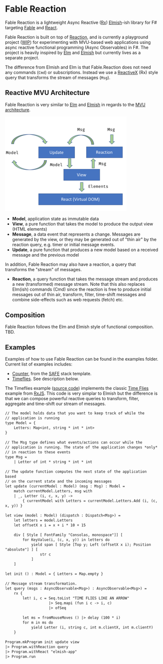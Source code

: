 # Fable Reaction

Fable Reaction is a lightweight Async Reactive ([Rx](http://reactivex.io/)) [Elmish](https://elmish.github.io/)-ish library for F# targeting [Fable](http://fable.io/) and [React](https://reactjs.org/).

Fable Reaction is built on top of [Reaction](https://github.com/dbrattli/Reaction), and is currently a playground project ([WIP](https://en.wikipedia.org/wiki/Work_in_process)) for experimenting with MVU-based web applications using async reactive functional programming (Async Observables) in F#. The project is heavily inspired by [Elm](http://elm-lang.org/) and [Elmish](https://elmish.github.io/) but currently lives as a separate project.

The difference from Elmish and Elm is that Fable.Reaction does not need any commands (`Cmd`) or subscriptions. Instead we use a [ReactiveX](http://reactivex.io/) (Rx) style query that transforms the stream of messages (`Msg`).

## Reactive MVU Architecture

Fable Reaction is very similar to [Elm](http://elm-lang.org/) and [Elmish](https://elmish.github.io/) in regards to the [MVU architecture](https://guide.elm-lang.org/architecture/).

<img src="R-MVU.png" width="400">

* **Model**, application state as immutable data
* **View**, a pure function that takes the model to produce the output view (HTML elements)
* **Message**, a data event that represents a change. Messages are generated by the view, or they may be generated out of "thin air" by the reaction query, e.g. timer or initial message events.
* **Update**, a pure function that produces a new model based on a received message and the previous model

In addition, Fable Reaction may also have a reaction, a query that transforms the "stream" of messages.

* **Reaction**, a query function that takes the message stream and produces a new (transformed) message stream. Note that this also replaces Elm(ish) commands (Cmd) since the reaction is free to produce initial messages out of thin air, transform, filter, time-shift messages and combine side-effects such as web requests (fetch) etc.

## Composition

Fable Reaction follows the Elm and Elmish style of functional composition. TBD.

## Examples

Examples of how to use Fable Reaction can be found in the examples folder. Current list of examples includes:

* [Counter](https://github.com/dbrattli/Fable.Reaction/blob/master/examples/Counter/src/Client/Client.fs), from the [SAFE](https://safe-stack.github.io/) stack template.
* [Timeflies](https://github.com/dbrattli/Fable.Reaction/blob/master/examples/Timeflies/src/Client/Client.fs). See description below.

The Timeflies example ([source code](https://github.com/dbrattli/Re-action/tree/master/examples/Timeflies)) implements the classic [Time Flies](https://blogs.msdn.microsoft.com/jeffva/2010/03/17/reactive-extensions-for-javascript-the-time-flies-like-an-arrow-sample/) example from [RxJS](https://rxjs-dev.firebaseapp.com/). This code is very simplar to Elmish but the difference is that we can compose powerful reactive
queries to transform, filter, aggregate and time-shift our stream of messages.

```f#
// The model holds data that you want to keep track of while the
// application is running
type Model = {
    Letters: Map<int, string * int * int>
}

// The Msg type defines what events/actions can occur while the
// application is running. The state of the application changes *only*
// in reaction to these events
type Msg =
    | Letter of int * string * int * int

// The update function computes the next state of the application based
// on the current state and the incoming messages
let update (currentModel : Model) (msg : Msg) : Model =
    match currentModel.Letters, msg with
    | _, Letter (i, c, x, y) ->
        { currentModel with Letters = currentModel.Letters.Add (i, (c, x, y)) }

let view (model : Model) (dispatch : Dispatch<Msg>) =
    let letters = model.Letters
    let offsetX x i = x + i * 10 + 15

    div [ Style [ FontFamily "Consolas, monospace"]] [
        for KeyValue(i, (c, x, y)) in letters do
            yield span [ Style [Top y; Left (offsetX x i); Position "absolute"] ] [
                str c
            ]
    ]

let init () : Model = { Letters = Map.empty }

// Message stream transformation.
let query (msgs : AsyncObservable<Msg>) : AsyncObservable<Msg>) =
    rx {
        let! i, c = Seq.toList "TIME FLIES LIKE AN ARROW"
                    |> Seq.mapi (fun i c -> i, c)
                    |> ofSeq

        let ms = fromMouseMoves () |> delay (100 * i)
        for m in ms do
            yield Letter (i, string c, int m.clientX, int m.clientY)
    }

Program.mkProgram init update view
|> Program.withReaction query
|> Program.withReact "elmish-app"
|> Program.run
```
